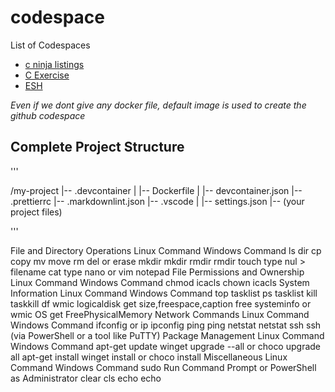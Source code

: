 # codespace
List of Codespaces

- [c ninja listings](https://github.com/balaji303/c-ninja-listings)
- [C Exercise](https://github.com/balaji303/C-Exercise/tree/CodeSpace)
- [ESH](https://github.com/balaji303/esh)

*Even if we dont give any docker file, default image is used to create the github codespace*

## Complete Project Structure

'''

/my-project
|-- .devcontainer
|   |-- Dockerfile
|   |-- devcontainer.json
|-- .prettierrc
|-- .markdownlint.json
|-- .vscode
|   |-- settings.json
|-- (your project files)

'''

File and Directory Operations
Linux Command	Windows Command
ls	dir
cp	copy
mv	move
rm	del or erase
mkdir	mkdir
rmdir	rmdir
touch	type nul > filename
cat	type
nano or vim	notepad
File Permissions and Ownership
Linux Command	Windows Command
chmod	icacls
chown	icacls
System Information
Linux Command	Windows Command
top	tasklist
ps	tasklist
kill	taskkill
df	wmic logicaldisk get size,freespace,caption
free	systeminfo or wmic OS get FreePhysicalMemory
Network Commands
Linux Command	Windows Command
ifconfig or ip	ipconfig
ping	ping
netstat	netstat
ssh	ssh (via PowerShell or a tool like PuTTY)
Package Management
Linux Command	Windows Command
apt-get update	winget upgrade --all or choco upgrade all
apt-get install	winget install <package> or choco install <package>
Miscellaneous
Linux Command	Windows Command
sudo	Run Command Prompt or PowerShell as Administrator
clear	cls
echo	echo
